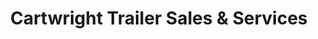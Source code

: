 ---
title: "Cartwright Trailer Sales & Services"
url: /amarillo/cartwright-trailer-sales-and-services/
shop: trade
---